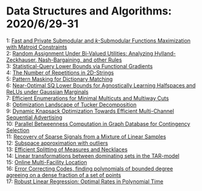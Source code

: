 # Data Structures and Algorithms: 2020/6/29-31  
1: [Fast and Private Submodular and $k$-Submodular Functions Maximization  with Matroid Constraints](https://doi.org/10.48550/arXiv.2006.15744)  
2: [Random Assignment Under Bi-Valued Utilities: Analyzing  Hylland-Zeckhauser, Nash-Bargaining, and other Rules](https://doi.org/10.48550/arXiv.2006.15747)  
3: [Statistical-Query Lower Bounds via Functional Gradients](https://doi.org/10.48550/arXiv.2006.15812)  
4: [The Number of Repetitions in 2D-Strings](https://doi.org/10.48550/arXiv.2006.15999)  
5: [Pattern Masking for Dictionary Matching](https://doi.org/10.48550/arXiv.2006.16137)  
6: [Near-Optimal SQ Lower Bounds for Agnostically Learning Halfspaces and  ReLUs under Gaussian Marginals](https://doi.org/10.48550/arXiv.2006.16200)  
7: [Efficient Enumerations for Minimal Multicuts and Multiway Cuts](https://doi.org/10.48550/arXiv.2006.16222)  
8: [Optimization Landscape of Tucker Decomposition](https://doi.org/10.48550/arXiv.2006.16297)  
9: [Dynamic Knapsack Optimization Towards Efficient Multi-Channel Sequential  Advertising](https://doi.org/10.48550/arXiv.2006.16312)  
10: [Parallel Betweenness Computation in Graph Database for Contingency  Selection](https://doi.org/10.48550/arXiv.2006.16339)  
11: [Recovery of Sparse Signals from a Mixture of Linear Samples](https://doi.org/10.48550/arXiv.2006.16406)  
12: [Subspace approximation with outliers](https://doi.org/10.48550/arXiv.2006.16573)  
13: [Efficient Splitting of Measures and Necklaces](https://doi.org/10.48550/arXiv.2006.16613)  
14: [Linear transformations between dominating sets in the TAR-model](https://doi.org/10.48550/arXiv.2006.16726)  
15: [Online Multi-Facility Location](https://doi.org/10.48550/arXiv.2006.16762)  
16: [Error Correcting Codes, finding polynomials of bounded degree agreeing  on a dense fraction of a set of points](https://doi.org/10.48550/arXiv.2007.00445)  
17: [Robust Linear Regression: Optimal Rates in Polynomial Time](https://doi.org/10.48550/arXiv.2007.01394)  